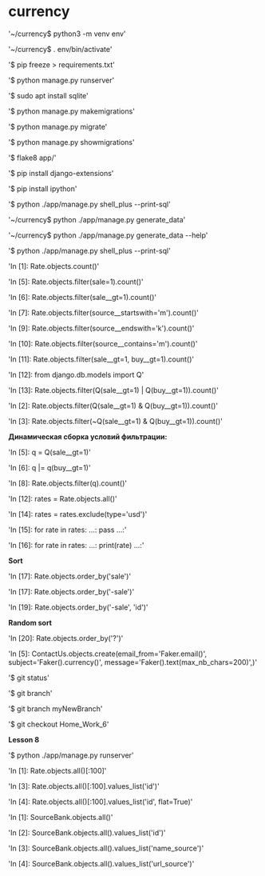 # currency

'~/currency$ python3 -m venv env'

'~/currency$ . env/bin/activate'

'$ pip freeze > requirements.txt'

'$ python manage.py runserver'

'$ sudo apt install sqlite'

'$ python manage.py makemigrations'

'$ python manage.py migrate'

'$ python manage.py showmigrations'

'$ flake8 app/'

'$ pip install django-extensions'

'$ pip install ipython'

'$ python ./app/manage.py shell_plus --print-sql'

'~/currency$ python ./app/manage.py generate_data'

'~/currency$ python ./app/manage.py generate_data --help'

'$ python ./app/manage.py shell_plus --print-sql'

'In [1]: Rate.objects.count()'

'In [5]: Rate.objects.filter(sale=1).count()'

'In [6]: Rate.objects.filter(sale__gt=1).count()'

'In [7]: Rate.objects.filter(source__startswith='m').count()'

'In [9]: Rate.objects.filter(source__endswith='k').count()'

'In [10]: Rate.objects.filter(source__contains='m').count()'

'In [11]: Rate.objects.filter(sale__gt=1, buy__gt=1).count()'

'In [12]: from django.db.models import Q'

'In [13]: Rate.objects.filter(Q(sale__gt=1) | Q(buy__gt=1)).count()'

'In [2]: Rate.objects.filter(Q(sale__gt=1) & Q(buy__gt=1)).count()'

'In [3]: Rate.objects.filter(~Q(sale__gt=1) & Q(buy__gt=1)).count()'


**Динамическая сборка условий фильтрации:**

'In [5]: q = Q(sale__gt=1)'

'In [6]: q |= q(buy__gt=1)'

'In [8]: Rate.objects.filter(q).count()'

'In [12]: rates = Rate.objects.all()'

'In [14]: rates = rates.exclude(type='usd')'

'In [15]: for rate in rates:
    ...:     pass
    ...:'

'In [16]: for rate in rates:
    ...:     print(rate)
    ...:'

**Sort**

'In [17]: Rate.objects.order_by('sale')'

'In [17]: Rate.objects.order_by('-sale')'

'In [19]: Rate.objects.order_by('-sale', 'id')'

**Random sort**

'In [20]: Rate.objects.order_by('?')'

'In [5]: ContactUs.objects.create(email_from='Faker.email()', subject='Faker().currency()', message='Faker().text(max_nb_chars=200)',)'

'$ git status'

'$ git branch'

'$ git branch myNewBranch'

'$ git checkout Home_Work_6'

**Lesson 8**

'$ python ./app/manage.py runserver'

'In [1]: Rate.objects.all()[:100]'

'In [3]: Rate.objects.all()[:100].values_list('id')'

'In [4]: Rate.objects.all()[:100].values_list('id', flat=True)'

'In [1]: SourceBank.objects.all()'

'In [2]: SourceBank.objects.all().values_list('id')'

'In [3]: SourceBank.objects.all().values_list('name_source')'

'In [4]: SourceBank.objects.all().values_list('url_source')'
